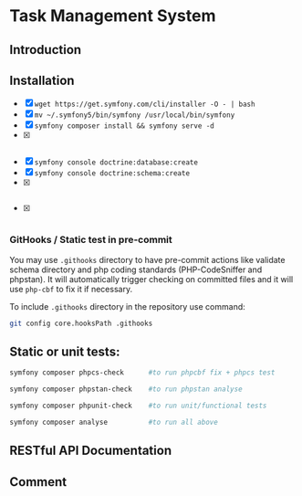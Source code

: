 # Task Management System

## Introduction

## Installation
* [x] ```wget https://get.symfony.com/cli/installer -O - | bash```
* [x] ```mv ~/.symfony5/bin/symfony /usr/local/bin/symfony```
* [x] ```symfony composer install && symfony serve -d```
* [x] ``````
* [x] ```symfony console doctrine:database:create```
* [x] ```symfony console doctrine:schema:create```
* [x] ``````
* [x] ``````

### GitHooks / Static test in pre-commit
You may use `.githooks` directory to have pre-commit actions like validate schema directory and php coding standards (PHP-CodeSniffer and phpstan).
It will automatically trigger checking on committed files and it will use `php-cbf` to fix it if necessary.

To include `.githooks` directory in the repository use command:

```bash
git config core.hooksPath .githooks
```


## Static or unit tests:

```bash
symfony composer phpcs-check      #to run phpcbf fix + phpcs test
```
```bash
symfony composer phpstan-check    #to run phpstan analyse
```
```bash
symfony composer phpunit-check    #to run unit/functional tests
```
```bash
symfony composer analyse          #to run all above
```

## RESTful API Documentation

## Comment

